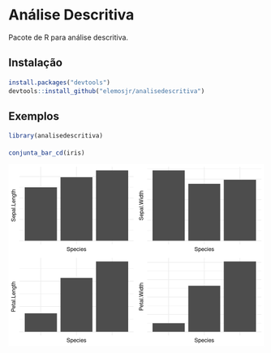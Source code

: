 
<!-- README.md foi gerado por README.Rmd -->

# Análise Descritiva

Pacote de R para análise descritiva.

## Instalação

``` r
install.packages("devtools")
devtools::install_github("elemosjr/analisedescritiva")
```

## Exemplos

``` r
library(analisedescritiva)

conjunta_bar_cd(iris)
```

![](man/figures/README-example-1.png)<!-- -->
